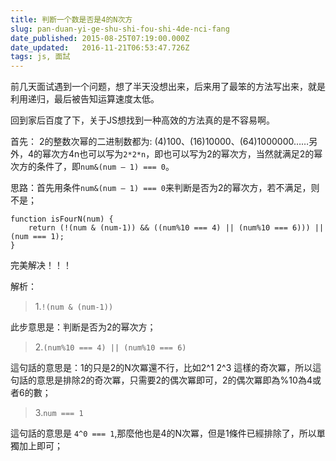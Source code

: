 ```yaml
---
title: 判断一个数是否是4的N次方
slug: pan-duan-yi-ge-shu-shi-fou-shi-4de-nci-fang
date_published: 2015-08-25T07:19:00.000Z
date_updated:   2016-11-21T06:53:47.726Z
tags: js, 面試
---
```


前几天面试遇到一个问题，想了半天没想出来，后来用了最笨的方法写出来，就是利用递归，最后被告知运算速度太低。

回到家后百度了下，关于JS想找到一种高效的方法真的是不容易啊。

首先：
2的整数次幂的二进制数都为: (4)100、(16)10000、(64)1000000……另外，4的幂次方4n也可以写为```2*2*n```，即也可以写为2的幂次方，当然就满足2的幂次方的条件了，即```num&(num – 1) === 0```。

思路：首先用条件```num&(num – 1) === 0```来判断是否为2的幂次方，若不满足，则不是；

```
function isFourN(num) {
    return (!(num & (num-1)) && ((num%10 === 4) || (num%10 === 6))) || (num === 1);
}
```
完美解决！！！

解析：
> 1.```!(num & (num-1))```

此步意思是：判断是否为2的幂次方；

> 2.```(num%10 === 4) || (num%10 === 6)```

這句話的意思是：1的只是2的N次冪還不行，比如2^1 2^3 這樣的奇次冪，所以這句話的意思是排除2的奇次冪，只需要2的偶次冪即可，2的偶次冪即為%10為4或者6的數；

> 3.```num === 1```

這句話的意思是 ```4^0 === 1```,那麼他也是4的N次冪，但是1條件已經排除了，所以單獨加上即可；


